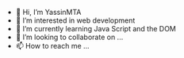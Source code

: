 - 👋 Hi, I’m YassinMTA
- 👀 I’m interested in web development
- 🌱 I’m currently learning Java Script and the DOM
- 💞️ I’m looking to collaborate on ...
- 📫 How to reach me ...

<!---
yassinAboutaha/yassinAboutaha is a ✨ special ✨ repository because its `README.md` (this file) appears on your GitHub profile.
You can click the Preview link to take a look at your changes.
--->
